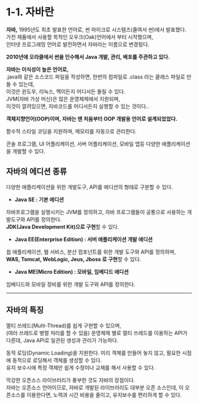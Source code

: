 # 1-1. 자바란

**자바,** 1995년도 최초 발표한 언어로, 썬 마이크로 시스템즈(줄여서 썬)에서 발표했다.  
가전 제품에서 사용할 목적인 오우크(Oak)언어에서 부터 시작했으며,  
인터넷 프로그래밍 언어로 발전하면서 자바라는 이름으로 변경됬다.

**2010년에 오라클에서 썬을 인수해서 Java 개발, 관리, 배포를 주관하고 있다.**

**자바는 이식성이 높은 언어로,**   
.java와 같은 소스코드 파일을 작성하면, 한번의 컴파일로 .class 라는 클래스 파일로 만들 수 있는데,  
이것은 윈도우, 리눅스, 맥이든지 어디서든 돌릴 수 있다.  
JVM(자바 가상 머신)은 많은 운영체제에서 지원되며,  
이것이 깔려있으면, 자바코드를 어디서든지 실행할 수 있는 것이다..

**객체지향언어(OOP)이며, 자바는 맨 처음부터 OOP 개발용 언어로 설계되었었다.**   

함수적 스타일 코딩을 지원하며, 메모리를 자동으로 관리한다.  

콘솔 프로그램, UI 어플리케이션, 서버 어플리케이션, 모바일 앱등 다양한 애플리케이션을 개발할 수 있다.  

## 자바의 에디션 종류

다양한 애플리케이션을 위한 개발도구, API를 에디션의 형태로 구분할 수 있다.
- **Java SE : 기본 에디션**

자바프로그램을 실행시키는 JVM를 정의하고, 자바 프로그램들이 공통으로 사용하는 개발도구와 API를 정의한다.  
**JDK(Java Development Kit)으로 구현**할 수 있다.

- **Java EE(Enterprise Edition) : 서버 애플리케이션 개발 에디션**

윕 애플리케이션, 웹 서비스, 분산 컴포넌트를 위한 개발 도구와 API를 정의하며,  
**WAS, Tomcat, WebLogic, Jeus, Jboss 로 구현**할 수 있다.

- **Java ME(Micro Edition) : 모바일, 임베디드 에디션**

임베디드와 모바일 장비를 위한 개발 도구와 API를 정의한다.

---

## 자바의 특징

멀티 쓰레드(Multi-Thread)를 쉽게 구현할 수 있으며,  
(여러 쓰레드로 병렬 처리를 할 수 있음) 운영체제 별로 멀티 쓰레드를 이용하는 API가 다른데, Java API로 일관된 생성과 관리가 가능하다.

동적 로딩(Dynamic Loading)을 지원한다.
미리 객체를 만들어 놓지 않고, 필요한 시점에 동적으로 로딩해서 객체를 생성할 수 있다.  
유지 보수시에 특정 객체만 쉽게 수정이나 교체를 해서 사용할 수 있다.

막강한 오픈소스 라이브러리가 풍부한 것도 자바의 장점이다.  
자바는 오픈소스 언어이므로, 자바로 개발된 라이브러리도 대부분 오픈 소스인데, 이 오픈소스를 이용한다면, 노력과 시간 비용을 줄이고, 유지보수를 편리하게 할 수 있다.
